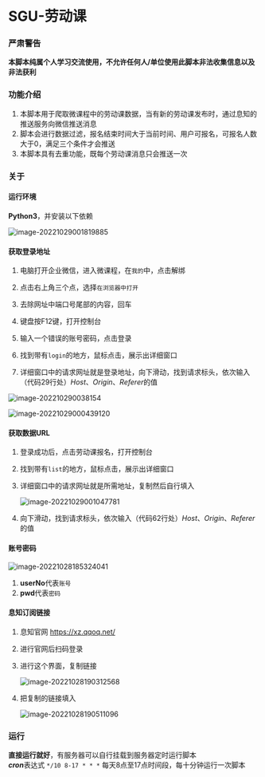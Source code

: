 # SGU-劳动课



### 严肃警告

**本脚本纯属个人学习交流使用，不允许任何人/单位使用此脚本非法收集信息以及非法获利**



### 功能介绍

1. 本脚本用于爬取微课程中的劳动课数据，当有新的劳动课发布时，通过息知的推送服务向微信推送消息
2. 脚本会进行数据过滤，报名结束时间大于当前时间、用户可报名，可报名人数大于0，满足三个条件才会推送
3. 本脚本具有去重功能，既每个劳动课消息只会推送一次

### 关于



#### 运行环境

**Python3**，并安装以下依赖

![image-20221029001819885](https://lizbeth-9421-1306701624.cos.ap-guangzhou.myqcloud.com/markdown/202210290018708.png)

#### 获取登录地址

1. 电脑打开企业微信，进入微课程，在`我的`中，点击解绑

2. 点击右上角三个点，选择`在浏览器中打开`

3. 去除网址中端口号尾部的内容，回车

4. 键盘按F12键，打开控制台

5. 输入一个错误的账号密码，点击登录

6. 找到带有`login`的地方，鼠标点击，展示出详细窗口

7. 详细窗口中的请求网址就是登录地址，向下滑动，找到请求标头，依次输入（代码29行处）*Host*、*Origin*、*Referer*的值

![image-202210290038154](https://lizbeth-9421-1306701624.cos.ap-guangzhou.myqcloud.com/markdown/202210290038154.png)

![image-20221029000439120](https://lizbeth-9421-1306701624.cos.ap-guangzhou.myqcloud.com/markdown/202210290004015.png)



#### 获取数据URL

1. 登录成功后，点击劳动课报名，打开控制台

2. 找到带有`list`的地方，鼠标点击，展示出详细窗口

3. 详细窗口中的请求网址就是所需地址，复制然后自行填入

   ![image-20221029001047781](https://lizbeth-9421-1306701624.cos.ap-guangzhou.myqcloud.com/markdown/202210290010728.png)

4. 向下滑动，找到请求标头，依次输入（代码62行处）*Host*、*Origin*、*Referer*的值





#### 账号密码

![image-20221028185324041](https://lizbeth-9421-1306701624.cos.ap-guangzhou.myqcloud.com/markdown/image-20221028185324041.png)


1. **userNo**代表`账号`
2. **pwd**代表`密码`

#### 息知订阅链接

1. 息知官网 <https://xz.qqoq.net/>

2. 进行官网后扫码登录

3. 进行这个界面，复制链接

   ![image-20221028190312568](https://lizbeth-9421-1306701624.cos.ap-guangzhou.myqcloud.com/markdown/image-20221028190312568.png)


4. 把复制的链接填入

   ![image-20221028190511096](https://lizbeth-9421-1306701624.cos.ap-guangzhou.myqcloud.com/markdown/image-20221028190511096.png)


### 运行
**直接运行就好**，有服务器可以自行挂载到服务器定时运行脚本  
***cron***表达式 `*/10 8-17 * * *` 每天8点至17点时间段，每十分钟运行一次脚本

